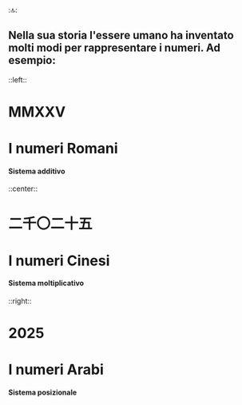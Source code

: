 ::top::
## Nella sua storia l'essere umano ha inventato molti modi per rappresentare i numeri. Ad esempio:

::left::
<div class="text-center">

# MMXXV
# <Alert>I numeri Romani</Alert>
#### Sistema additivo

</div>

::center::
<div class="text-center">

# 二千〇二十五
# <Alert>I numeri Cinesi</Alert>
#### Sistema moltiplicativo

</div>

::right::
<div class="text-center">

# 2025
# <Alert>I numeri Arabi</Alert>
#### Sistema posizionale

</div>
